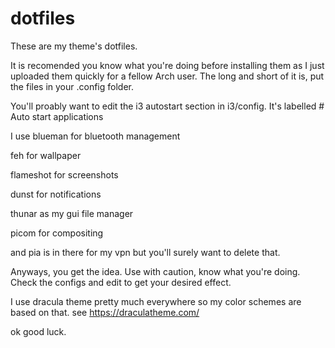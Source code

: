 # dotfiles
These are my theme's dotfiles.

It is recomended you know what you're doing before installing them as I just uploaded them quickly for a fellow Arch user.
The long and short of it is, put the files in your .config folder.

You'll proably want to edit the i3 autostart section in i3/config. It's labelled # Auto start applications

I use blueman for bluetooth management

feh for wallpaper

flameshot for screenshots

dunst for notifications

thunar as my gui file manager

picom for compositing

and pia is in there for my vpn but you'll surely want to delete that.

Anyways, you get the idea.
Use with caution, know what you're doing. Check the configs and edit to get your desired effect.

I use dracula theme pretty much everywhere so my color schemes are based on that.
see https://draculatheme.com/

ok good luck. 
